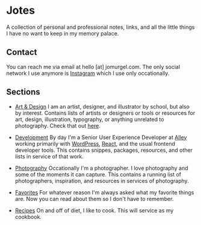 # Jotes
A collection of personal and professional notes, links, and all the little things I have no want to keep in my memory palace.

## Contact
You can reach me via email at hello [at] jomurgel.com. The only social network I use anymore is [Instagram](https://www.instagram.com/jomurgel/) which I use only occationally.

## Sections
- [Art & Design](art-design.md)
I am an artist, designer, and illustrator by school, but also by interest. Contains lists of artists or designers or tools or resources for art, design, illustration, typography, or anything unrelated to photography. Check that out [here](photography.md).

- [Development](development.md)
By day I'm a Senior User Experience Developer at [Alley](https://alley.co) working primarily with [WordPress](https://wordpress.org), [React](https://reactjs.org/), and the usual frontend developer tools. This contains snippes, packages, resources, and other lists in service of that work.

- [Photography](photography.md)
Occationally I'm a photographer. I love photography and some of the moments it can capture. This contains a running list of photographers, inspiration, and resources in services of photography.

- [Favorites](favorites.md)
For whatever reason I'm always asked what my favorite things are. Now you can read about them so I don't have to remember.

- [Recipes](recipes.md)
On and off of diet, I like to cook. This will service as my cookbook.
